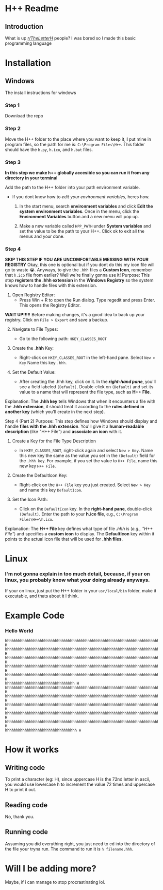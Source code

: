 # H++ Readme
## Introduction

What is up *[r/TheLetterH](https://www.reddit.com/r/TheLetterH/)* people? I was bored so I made this basic programming language

# Installation

## Windows
The install instructions for windows
### Step 1
Download the repo

### Step 2
Move the H++ folder to the place where you want to keep it, I put mine in program files, so the path for me is: `C:\Program Files\H++`. This folder should have the `h.py`, `h.ico`, and `h.bat` files.

### Step 3
**In this step we make h++ globally accesible so you can run it from any directory in your terminal**

Add the path to the H++ folder into your path environment variable.
* If you dont know how to *edit your environment variables*, heres how.
    1.  In the start menu, search **environment variables** and click **Edit the system environment variables**. Once in the menu, click the **Environment Variables** button and a new menu will pop up.
    
    2. Make a new variable called `HPP_PATH` under **System variables** and set the value to be the path to your H++. Click ok to exit all the menus and your done.
    
### Step 4
**SKIP THIS STEP IF YOU ARE UNCOMFORTABLE MESSING WITH YOUR REGISTRY**
Okay, this one is optional but if you dont do this my icon file will go to waste 😭. Anyways, to give the `.hhh` files a **Custom Icon**, remember that `h.ico` file from earlier? Well we're finally gonna use it! 
Purpose: This step **registers the .hhh extension** in the **Windows Registry** so the system knows how to handle files with this extension.

1. Open Registry Editor:
    * Press Win + R to open the Run dialog. Type regedit and press Enter. This opens the Registry Editor.

**WAIT UP!!!!!**
Before making changes, it's a good idea to back up your registry. Click on `File > Export` and save a backup.

2. Navigate to File Types:
   * Go to the following path: `HKEY_CLASSES_ROOT`

3. Create the **.hhh** Key:
     * Right-click on `HKEY_CLASSES_ROOT` in the left-hand pane.
    Select `New > Key`
    Name this key `.hhh`.

4. Set the Default Value:
    * After creating the .hhh key, click on it.
      In the ***right-hand pane***, you'll see a field labeled `(Default)`.
      Double-click on `(Default)` and set its value to a name that will represent the file type, such as **H++ File**.

Explanation: The **.hhh key** tells Windows that when it encounters a file with the **.hhh extension**, it should treat it according to the **rules defined in another key** (which you'll create in the next step).

Step 4 (Part 2)
Purpose: This step defines how Windows should display and handle **files with the .hhh extension**. You'll give it a **human-readable description** (like "H++ File") and **associate an icon** with it.

1. Create a Key for the File Type Description
   * In `HKEY_CLASSES_ROOT`, right-click again and select `New > Key`.
     Name this new key the same as the value you set in the `(Default)` field for the `.hhh key`. For example, if you set the value to `H++ File`, name this new key `H++ File`.

2. Create the DefaultIcon Key:
   * Right-click on the `H++ File` key you just created.
     Select `New > Key` and name this key `DefaultIcon`.

3. Set the Icon Path:
    * Click on the `DefaultIcon` key.
      In the **right-hand pane**, double-click `(Default)`.
      Enter the path to your **h.ico file**, e.g., `C:\Program Files\H++\h.ico`.

Explanation: The **H++ File** key defines what type of file *.hhh* is (*e.g., "H++ File"*) and specifies a **custom icon** to display. The **DefaultIcon** key within it points to the actual icon file that will be used for **.hhh files**.

# Linux
### I'm not gonna explain in too much detail, because, if your on linux, you probably know what your doing already anyways. 
If your on linux, just put the H++ folder in your `usr/local/bin` folder, make it executable, and thats about it I think.

# Example Code

### Hello World
```H++
hhhhhhhhhhhhhhhhhhhhhhhhhhhhhhhhhhhhhhhhhhhhhhhhhhhhhhhhhhhhhhhhhhhhhhhh H
hhhhhhhhhhhhhhhhhhhhhhhhhhhhhhhhhhhhhhhhhhhhhhhhhhhhhhhhhhhhhhhhhhhhhhhhhhhhhhhhhhhhhhhhhhhhhhhhhhhhh H
hhhhhhhhhhhhhhhhhhhhhhhhhhhhhhhhhhhhhhhhhhhhhhhhhhhhhhhhhhhhhhhhhhhhhhhhhhhhhhhhhhhhhhhhhhhhhhhhhhhhhhhhhhhh H
hhhhhhhhhhhhhhhhhhhhhhhhhhhhhhhhhhhhhhhhhhhhhhhhhhhhhhhhhhhhhhhhhhhhhhhhhhhhhhhhhhhhhhhhhhhhhhhhhhhhhhhhhhhh H
hhhhhhhhhhhhhhhhhhhhhhhhhhhhhhhhhhhhhhhhhhhhhhhhhhhhhhhhhhhhhhhhhhhhhhhhhhhhhhhhhhhhhhhhhhhhhhhhhhhhhhhhhhhhhhh H
hhhhhhhhhhhhhhhhhhhhhhhhhhhhhhhh H
hhhhhhhhhhhhhhhhhhhhhhhhhhhhhhhhhhhhhhhhhhhhhhhhhhhhhhhhhhhhhhhhhhhhhhhhhhhhhhhhhhhhhhh H
hhhhhhhhhhhhhhhhhhhhhhhhhhhhhhhhhhhhhhhhhhhhhhhhhhhhhhhhhhhhhhhhhhhhhhhhhhhhhhhhhhhhhhhhhhhhhhhhhhhhhhhhhhhhhhh H
hhhhhhhhhhhhhhhhhhhhhhhhhhhhhhhhhhhhhhhhhhhhhhhhhhhhhhhhhhhhhhhhhhhhhhhhhhhhhhhhhhhhhhhhhhhhhhhhhhhhhhhhhhhhhhhhhh H
hhhhhhhhhhhhhhhhhhhhhhhhhhhhhhhhhhhhhhhhhhhhhhhhhhhhhhhhhhhhhhhhhhhhhhhhhhhhhhhhhhhhhhhhhhhhhhhhhhhhhhhhhhhh H
hhhhhhhhhhhhhhhhhhhhhhhhhhhhhhhhhhhhhhhhhhhhhhhhhhhhhhhhhhhhhhhhhhhhhhhhhhhhhhhhhhhhhhhhhhhhhhhhhhhh H
hhhhhhhhhhhhhhhhhhhhhhhhhhhhhhhhh H
```

# How it works

## Writing code

To print a character (eg: H), since uppercase H is the 72nd letter in ascii, you would use lowercase h to increment the value 72 times and uppercase H to print it out.

## Reading code

No, thank you.

## Running code

Assuming you did everything right, you just need to cd into the directory of the file your tryna run. The command to run it is `h filename.hhh`.

# Will I be adding more?

Maybe, if i can manage to stop procrastinating lol.

